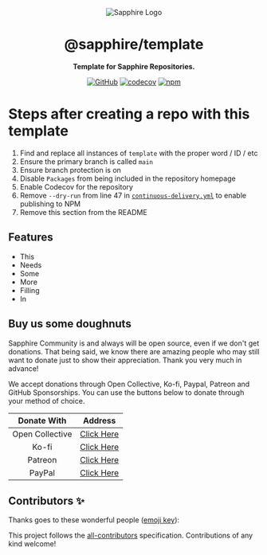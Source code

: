 <div align="center">

![Sapphire Logo](https://cdn.skyra.pw/gh-assets/sapphire-banner.png)

# @sapphire/template

**Template for Sapphire Repositories.**

[![GitHub](https://img.shields.io/github/license/sapphiredev/template)](https://github.com/sapphiredev/template/blob/main/LICENSE.md)
[![codecov](https://codecov.io/gh/sapphiredev/sapphire-template/branch/main/graph/badge.svg?token=0MSAyoZNxz)](https://codecov.io/gh/sapphiredev/sapphire-template)
[![npm](https://img.shields.io/npm/v/@sapphire/template?color=crimson&logo=npm&style=flat-square)](https://www.npmjs.com/package/@sapphire/template)

</div>

# Steps after creating a repo with this template

1. Find and replace all instances of `template` with the proper word / ID / etc
1. Ensure the primary branch is called `main`
1. Ensure branch protection is on
1. Disable `Packages` from being included in the repository homepage
1. Enable Codecov for the repository
1. Remove `--dry-run` from line 47 in [`continuous-delivery.yml`](.github/workflows/continuous-delivery.yml) to enable publishing to NPM
1. Remove this section from the README

## Features

-   This
-   Needs
-   Some
-   More
-   Filling
-   In

## Buy us some doughnuts

Sapphire Community is and always will be open source, even if we don't get donations. That being said, we know there are amazing people who may still want to donate just to show their appreciation. Thank you very much in advance!

We accept donations through Open Collective, Ko-fi, Paypal, Patreon and GitHub Sponsorships. You can use the buttons below to donate through your method of choice.

|   Donate With   |                       Address                       |
| :-------------: | :-------------------------------------------------: |
| Open Collective | [Click Here](https://sapphirejs.dev/opencollective) |
|      Ko-fi      |      [Click Here](https://sapphirejs.dev/kofi)      |
|     Patreon     |    [Click Here](https://sapphirejs.dev/patreon)     |
|     PayPal      |     [Click Here](https://sapphirejs.dev/paypal)     |

## Contributors ✨

Thanks goes to these wonderful people ([emoji key](https://allcontributors.org/docs/en/emoji-key)):

<!-- ALL-CONTRIBUTORS-LIST:START - Do not remove or modify this section -->
<!-- prettier-ignore-start -->
<!-- markdownlint-disable -->
<!-- markdownlint-enable -->
<!-- prettier-ignore-end -->

<!-- ALL-CONTRIBUTORS-LIST:END -->

This project follows the [all-contributors](https://github.com/all-contributors/all-contributors) specification. Contributions of any kind welcome!
